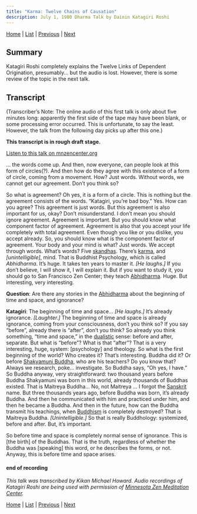 ```yaml
---
title: "Karma: Twelve Chains of Causation"
description: July 1, 1980 Dharma Talk by Dainin Katagiri Roshi
---
```


[Home](index) \| [List](list#1980) \| 
[Previous](1980-05-08-Blue-Cliff-Record-Case-4-Talk-1) \| 
[Next](1980-07-02-Karma-Where-Karma-Originates) 

## Summary

Katagiri Roshi completely explains the Twelve Links of Dependent Origination, presumably... but the audio is lost. However, there is some review of the topic in the next talk.

## Transcript

(Transcriber’s Note: The online audio of this first talk is only about five minutes long: apparently the first side of the tape may have been blank, or some processing error occurred. This is unfortunate, to say the least. However, the talk from the following day picks up after this one.)

**This transcript is in rough draft stage.**

<a href="https://www.mnzencenter.org/the-dainin-katagiri-audio-archive/karma-twelve-chains-of-causation" target="_blank">Listen to this talk on mnzencenter.org</a> 

… the words come up. And then, now everyone, can people look at this form of circles(?). And then how do they agree with this existence of a form of circle, coming from a movement. How? Just words. Without words, we cannot get our agreement. Don’t you think so?

So what is agreement? Oh yes, it is a form of a circle. This is nothing but the agreement consists of the words. “Katagiri, you’re bad boy.” Yes. How can you agree? This agreement is just words. But this agreement is also important for us, okay? Don’t misunderstand. I don’t mean you should ignore agreement. Agreement is important. But you should know what component factor of agreement. Agreement is also that you accept your life completely with total agreement. Even though you like or you dislike, you accept already. So, you should know what is the component factor of agreement. Your body and your mind is what? Just words. We accept through words. What’s words? Five [skandhas](glossary#skandha). There’s [karma](glossary#karma), and *[unintelligible]*, mind. That is Buddhist Psychology, which is called *Abhidharma*. It’s huge. It takes ten years to master it. *[He laughs.]* If you don’t believe, I will show it, I will explain it. But if you want to study it, you should go to San Francisco Zen Center; they teach [Abhidharma](glossary#abhidharma). Huge. But interesting, very interesting.

**Question**: Are there any stories in the [Abhidharma](glossary#abhidharma) about the beginning of time and space, and ignorance?

**Katagiri**: The beginning of time and space... *[He laughs.]* It’s already ignorance. *[Laughter.]* The beginning of time and space is already ignorance, coming from your consciousness, don’t you think so? If you say “before”, already there is “after”, don’t you think? So already you think something, “time and space,” in the [dualistic](glossary#dualistic) sense: before and after, separate. But what is “before”? What is that “after”? That is a very interesting, huge, system: [psychology] and theology. So what is the first beginning of the world? Who creates it? That’s interesting. Buddha did it? Or before [Shakyamuni Buddha](glossary#shakyamuni-buddha ), who are his teachers? Do you know that? Always we research, poke... investigate. So Buddha says, “Oh yes, I have.” So Buddha anyway, very straightforward: two thousand years before Buddha Shakyamuni was born in this world, already thousands of Buddhas existed. That is Maitreya Buddha… No, not Maitreya … I forgot the [Sanskrit](glossary#sanskrit) name. But three thousands years ago, before Buddha was born, it’s already Buddha. And then he communicated with him and practiced under him, and then he became a Buddha. And then in the future, how can the Buddha transmit his teachings, when [Buddhism](glossary#buddhism) is completely destroyed? That is Maitreya Buddha. *[Unintelligible.]* So that is really Buddhology: systemized, before and after. But, it’s important.

So before time and space is completely normal sense of ignorance. This is [the birth] of the Buddhas. That is the truth, regardless of whether the Buddha was [speaking] this word, or he describes the forms, or not. Anyway, this is before time and space arises.

#### end of recording

*This talk was transcribed by Kikan Michael Howard. Audio recordings of Katagiri Roshi are being used with permission of [Minnesota Zen Meditation Center](https://www.mnzencenter.org/katagiri-project.html).*

[Home](index) \| [List](list#1980) \| 
[Previous](1980-05-08-Blue-Cliff-Record-Case-4-Talk-1) \| 
[Next](1980-07-02-Karma-Where-Karma-Originates)